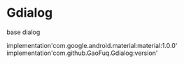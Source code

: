 # Gdialog
base dialog

implementation'com.google.android.material:material:1.0.0'
implementation'com.github.GaoFuq.Gdialog:version'
